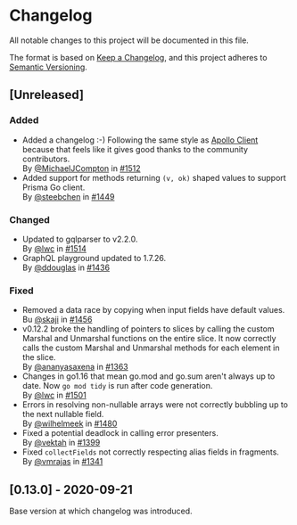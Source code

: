# Changelog

All notable changes to this project will be documented in this file.

The format is based on [Keep a Changelog](https://keepachangelog.com/en/1.0.0/),
and this project adheres to [Semantic Versioning](https://semver.org/spec/v2.0.0.html).

## [Unreleased]

### Added 

* Added a changelog :-) Following the same style as [Apollo Client](https://github.com/apollographql/apollo-client) because that feels like it gives good thanks to the community contributors. <br />
By [@MichaelJCompton](https://github.com/MichaelJCompton) in [#1512](https://github.com/99designs/gqlgen/pull/1512)
* Added support for methods returning `(v, ok)` shaped values to support Prisma Go client. <br />
By [@steebchen](https://github.com/steebchen) in [#1449](https://github.com/99designs/gqlgen/pull/1449)

### Changed

* Updated to gqlparser to v2.2.0. <br />
By [@lwc](https://github.com/lwc) in [#1514](https://github.com/99designs/gqlgen/pull/1514)
* GraphQL playground updated to 1.7.26.  <br />
By [@ddouglas](https://github.com/ddouglas) in [#1436](https://github.com/99designs/gqlgen/pull/1436)

### Fixed

* Removed a data race by copying when input fields have default values.
Bu [@skaji](https://github.com/skaji) in [#1456](https://github.com/99designs/gqlgen/pull/1456)
* v0.12.2 broke the handling of pointers to slices by calling the custom Marshal and Unmarshal functions on the entire slice.  It now correctly calls the custom Marshal and Unmarshal methods for each element in the slice. <br />
By [@ananyasaxena](https://github.com/ananyasaxena) in [#1363](https://github.com/99designs/gqlgen/pull/1363)
* Changes in go1.16 that mean go.mod and go.sum aren't always up to date.  Now `go mod tidy` is run after code generation. <br />
By [@lwc](https://github.com/lwc) in [#1501](https://github.com/99designs/gqlgen/pull/1501)
* Errors in resolving non-nullable arrays were not correctly bubbling up to the next nullable field. <br />
By [@wilhelmeek](https://github.com/wilhelmeek) in [#1480](https://github.com/99designs/gqlgen/pull/1480)
* Fixed a potential deadlock in calling error presenters.  <br />
By [@vektah](https://github.com/vektah) in [#1399](https://github.com/99designs/gqlgen/pull/1399)
* Fixed `collectFields` not correctly respecting alias fields in fragments.  <br />
By [@vmrajas](https://github.com/vmrajas) in [#1341](https://github.com/99designs/gqlgen/pull/1341)


## [0.13.0] - 2020-09-21

Base version at which changelog was introduced.

